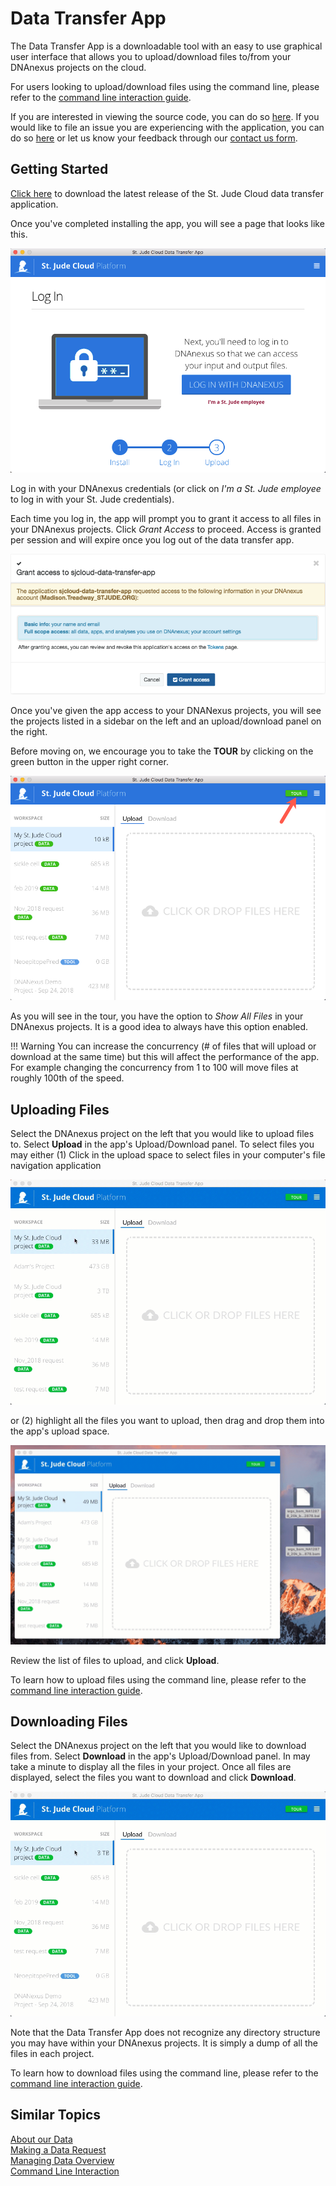 # Data Transfer App

The Data Transfer App is a downloadable tool with an easy to use graphical user interface that allows you to upload/download files to/from your DNAnexus projects on the cloud. 

For users looking to upload/download files using the command line, please refer to the [command line interaction guide](../analyzing-data/command-line.md).

If you are interested in viewing the source code, you can do so [here](https://github.com/stjude/sjcloud-data-transfer-app). If you
would like to file an issue you are experiencing with the application,
you can do so [here](https://github.com/stjude/sjcloud-data-transfer-app/issues) or let us know your feedback through our [contact us form](https://stjude.cloud/contact).

## Getting Started
[Click here](https://dta.stjude.cloud) to download the latest release of the
St. Jude Cloud data transfer application. 

Once you've completed installing the app, you will see a page that looks like this. 

![](../../../images/guides/genomics-platform/managing-data/dta-1.png)

Log in with your DNAnexus credentials (or click on *I'm a St. Jude employee* to log in with your St. Jude credentials). 

Each time you log in, the app will prompt you to grant it access to all files in your DNAnexus projects. Click *Grant Access* to proceed. Access is granted per session and will expire once you log out of the data transfer app.

![](../../../images/guides/genomics-platform/managing-data/dta-2.png)

Once you've given the app access to your DNANexus projects, you will see the projects listed in a sidebar on the left and an upload/download panel on the right.  

Before moving on, we encourage you to take the **TOUR** by clicking on the green button in the upper right corner.

![](../../../images/guides/genomics-platform/managing-data/dta-3.png)

As you will see in the tour, you have the option to *Show All Files* in your DNAnexus projects. It is a good idea to always have this option enabled.

!!! Warning
    You can increase the concurrency (# of files that will upload or download at the same time) but this will affect the performance of the app. For example changing the concurrency from 1 to 100 will move files at roughly 100th of the speed.


## Uploading Files
Select the DNAnexus project on the left that you would like to upload files to. Select **Upload** in the app's Upload/Download panel. To select files you may either (1) Click in the upload space to select files in your computer's file navigation application 

![](../../../images/guides/genomics-platform/managing-data/dta-upload-1.gif)

or (2) highlight all the files you want to upload, then drag and drop them into the app's upload space.

![](../../../images/guides/genomics-platform/managing-data/dta-upload-2.gif)

Review the list of files to upload, and click **Upload**.

To learn how to upload files using the command line, please refer to the [command line interaction guide](../analyzing-data/command-line.md#uploading-data).

## Downloading Files
Select the DNAnexus project on the left that you would like to download files from. Select **Download** in the app's Upload/Download panel. In may take a minute to display all the files in your project. Once all files are displayed, select the files you want to download and click **Download**.

![](../../../images/guides/genomics-platform/managing-data/dta-download.gif)

Note that the Data Transfer App does not recognize any directory structure you may have within your DNAnexus projects. It is simply a dump of all the files in each project. 

To learn how to download files using the command line, please refer to the [command line interaction guide](../analyzing-data/command-line.md#downloading-data).

## Similar Topics

[About our Data](../requesting-data/about-our-data.md)   
[Making a Data Request](../requesting-data/data-request.md)   
[Managing Data Overview](working-with-our-data.md)  
[Command Line Interaction](../analyzing-data/command-line.md)  
